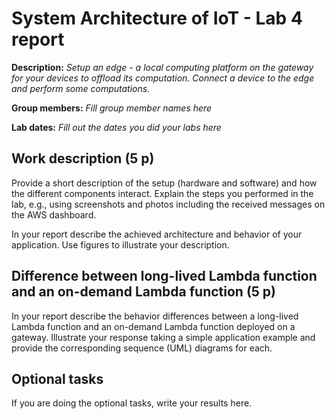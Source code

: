 # System Architecture of IoT - Lab 4 report

**Description:** _Setup an edge - a local computing platform on the gateway for your devices to offload its computation. Connect a device to the edge and perform some computations._

**Group members:** _Fill group member names here_

**Lab dates:** _Fill out the dates you did your labs here_

## Work description (5 p)

Provide a short description of the setup (hardware and software) and how the different components interact. Explain the steps you performed in the lab, e.g., using screenshots and photos including the received messages on the AWS dashboard.

In your report describe the achieved architecture and behavior of your application. Use figures to illustrate your description. 

## Difference between long-lived Lambda function and an on-demand Lambda function (5 p)

In your report describe the behavior differences between a long-lived Lambda function and an on-demand Lambda function deployed on a gateway. Illustrate your response taking a simple application example and provide the corresponding sequence (UML) diagrams for each.

## Optional tasks

If you are doing the optional tasks, write your results here.